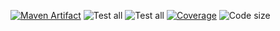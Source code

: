 [![Maven Artifact](https://img.shields.io/nexus/r/io.github.yogonza524/kim?server=https%3A%2F%2Foss.sonatype.org)](https://mvnrepository.com/artifact/io.github.yogonza524/kim)
![Test all](https://github.com/yogonza524/kim/workflows/test/badge.svg)
![Test all](https://github.com/yogonza524/kim/workflows/mutation-test/badge.svg)
[![Coverage](https://codecov.io/gh/yogonza524/kim/branch/master/graph/badge.svg)](https://codecov.io/gh/yogonza524/kim)
![Code size](https://img.shields.io/github/languages/code-size/yogonza524/kim)